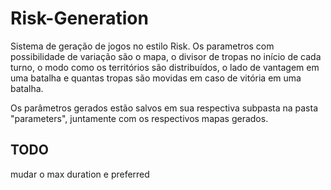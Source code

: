 # Risk-Generation

Sistema de geração de jogos no estilo Risk. Os parametros com possibilidade de variação são
o mapa, o divisor de tropas no início de cada turno, o modo como os territórios são 
distribuídos, o lado de vantagem em uma batalha e quantas tropas são movidas em caso de 
vitória em uma batalha.  

Os parâmetros gerados estão salvos em sua respectiva subpasta na pasta "parameters",
juntamente com os respectivos mapas gerados.


## TODO

mudar o max duration e preferred 
